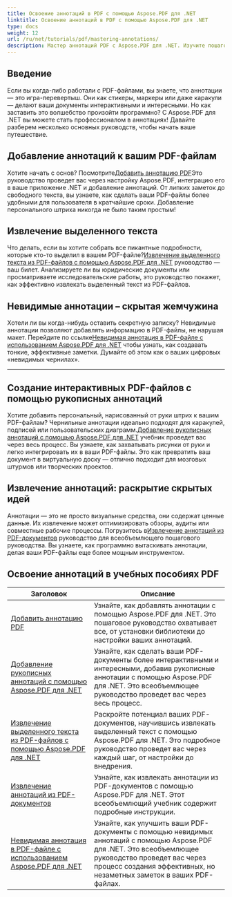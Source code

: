 ```yaml
---
title: Освоение аннотаций в PDF с помощью Aspose.PDF для .NET
linktitle: Освоение аннотаций в PDF с помощью Aspose.PDF для .NET
type: docs
weight: 12
url: /ru/net/tutorials/pdf/mastering-annotations/
description: Мастер аннотаций PDF с Aspose.PDF для .NET. Изучите пошаговые руководства по добавлению, настройке и извлечению аннотаций, чтобы сделать PDF-файлы более интерактивными.
---
```

## Введение

Если вы когда-либо работали с PDF-файлами, вы знаете, что аннотации — это игра-перевертыш. Они как стикеры, маркеры или даже каракули — делают ваши документы интерактивными и интересными. Но как заставить это волшебство произойти программно? С Aspose.PDF для .NET вы можете стать профессионалом в аннотациях! Давайте разберем несколько основных руководств, чтобы начать ваше путешествие.

## Добавление аннотаций к вашим PDF-файлам  

 Хотите начать с основ? Посмотрите[Добавить аннотацию PDF](./adding-pdf-annotation/)Это руководство проведет вас через настройку Aspose.PDF, интеграцию его в ваше приложение .NET и добавление аннотаций. От липких заметок до свободного текста, вы узнаете, как сделать ваши PDF-файлы более удобными для пользователя в кратчайшие сроки. Добавление персонального штриха никогда не было таким простым!  


## Извлечение выделенного текста  

 Что делать, если вы хотите собрать все пикантные подробности, которые кто-то выделил в вашем PDF-файле?[Извлечение выделенного текста из PDF-файлов с помощью Aspose.PDF для .NET](./extract-highlighted-text-from-pdf/) руководство — ваш билет. Анализируете ли вы юридические документы или просматриваете исследовательские работы, это руководство покажет, как эффективно извлекать выделенный текст из PDF-файлов.  

## Невидимые аннотации – скрытая жемчужина  

 Хотели ли вы когда-нибудь оставить секретную записку? Невидимые аннотации позволяют добавлять информацию в PDF-файлы, не нарушая макет. Перейдите по ссылке[Невидимая аннотация в PDF-файле с использованием Aspose.PDF для .NET](./invisible-annotation-in-pdf-file/) чтобы узнать, как создавать тонкие, эффективные заметки. Думайте об этом как о ваших цифровых «невидимых чернилах».  

---

## Создание интерактивных PDF-файлов с помощью рукописных аннотаций  

 Хотите добавить персональный, нарисованный от руки штрих к вашим PDF-файлам? Чернильные аннотации идеально подходят для каракулей, подписей или пользовательских диаграмм.[Добавление рукописных аннотаций с помощью Aspose.PDF для .NET](./adding-ink-annotations/) учебник проведет вас через весь процесс. Вы узнаете, как захватывать рисунки от руки и легко интегрировать их в ваши PDF-файлы. Это как превратить ваш документ в виртуальную доску — отлично подходит для мозговых штурмов или творческих проектов.  

## Извлечение аннотаций: раскрытие скрытых идей  

 Аннотации — это не просто визуальные средства, они содержат ценные данные. Их извлечение может оптимизировать обзоры, аудиты или совместные рабочие процессы. Погрузитесь в[Извлечение аннотаций из PDF-документов](./extract-annotations-from-pdf/) руководство для всеобъемлющего пошагового руководства. Вы узнаете, как программно вытаскивать аннотации, делая ваши PDF-файлы еще более мощным инструментом.  

## Освоение аннотаций в учебных пособиях PDF
| Заголовок | Описание |
| --- | --- | 
| [Добавить аннотацию PDF](./adding-pdf-annotation/) | Узнайте, как добавлять аннотации с помощью Aspose.PDF для .NET. Это пошаговое руководство охватывает все, от установки библиотеки до настройки ваших аннотаций. |  
| [Добавление рукописных аннотаций с помощью Aspose.PDF для .NET](./adding-ink-annotations/) | Узнайте, как сделать ваши PDF-документы более интерактивными и интересными, добавив рукописные аннотации с помощью Aspose.PDF для .NET. Это всеобъемлющее руководство проведет вас через весь процесс. |    
| [Извлечение выделенного текста из PDF-файлов с помощью Aspose.PDF для .NET](./extract-highlighted-text-from-pdf/) | Раскройте потенциал ваших PDF-документов, научившись извлекать выделенный текст с помощью Aspose.PDF для .NET. Это подробное руководство проведет вас через каждый шаг, от настройки до внедрения. |  
| [Извлечение аннотаций из PDF-документов](./extract-annotations-from-pdf/) | Узнайте, как извлекать аннотации из PDF-документов с помощью Aspose.PDF для .NET. Этот всеобъемлющий учебник содержит подробные инструкции. |    
| [Невидимая аннотация в PDF-файле с использованием Aspose.PDF для .NET](./invisible-annotation-in-pdf-file/) | Узнайте, как улучшить ваши PDF-документы с помощью невидимых аннотаций с помощью Aspose.PDF для .NET. Это всеобъемлющее руководство проведет вас через процесс создания эффективных, но незаметных заметок в ваших PDF-файлах. |  